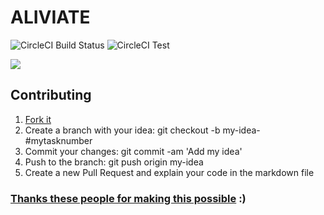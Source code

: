 # ALIVIATE

![CircleCI Build Status](https://circleci.com/gh/fmauricios/aliviate.svg?style=shield&circle-token=:circle-token)
![CircleCI Test](https://circleci.com/gh/fmauricios/aliviate.png?circle-token=:circle-token)

![](https://cloud.githubusercontent.com/assets/8335556/18819628/c6a0e692-8359-11e6-9b27-095feb9255b7.png)

## Contributing

1. [Fork it](https://github.com/fmauricios/aliviate)
2. Create a branch with your idea: git checkout -b my-idea-#mytasknumber
3. Commit your changes: git commit -am 'Add my idea'
4. Push to the branch: git push origin my-idea
5. Create a new Pull Request and explain your code in the markdown file


### [Thanks these people for making this possible](https://github.com/fmauricios/aliviate/graphs/contributors) :)
